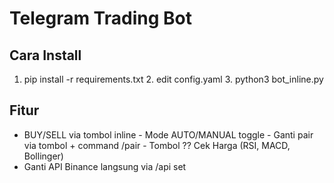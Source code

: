 # Telegram Trading Bot
## Cara Install
1. pip install -r requirements.txt 2. edit config.yaml 3. python3 
bot_inline.py
## Fitur
- BUY/SELL via tombol inline - Mode AUTO/MANUAL toggle - Ganti 
pair via tombol + command /pair - Tombol ?? Cek Harga (RSI, MACD, 
Bollinger)
- Ganti API Binance langsung via /api set
